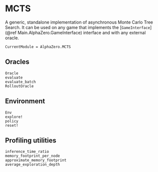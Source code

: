 # MCTS

A generic, standalone implementation of asynchronous Monte Carlo Tree Search.
It can be used on any game that implements the [`GameInterface`](@ref
Main.AlphaZero.GameInterface) interface and with any external oracle.

```@meta
CurrentModule = AlphaZero.MCTS
```

## Oracles

```@docs
Oracle
evaluate
evaluate_batch
RolloutOracle
```

## Environment

```@docs
Env
explore!
policy
reset!
```

## Profiling utilities

```@docs
inference_time_ratio
memory_footprint_per_node
approximate_memory_footprint
average_exploration_depth
```
